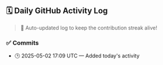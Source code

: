 ## 🗓️ Daily GitHub Activity Log

> 🤖 Auto-updated log to keep the contribution streak alive!

### ✅ Commits

- 🕒 2025-05-02 17:09 UTC — Added today's activity

